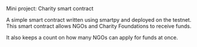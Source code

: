 Mini project: Charity smart contract

A simple smart contract written using smartpy and deployed on the testnet.
This smart contract allows NGOs and Charity Foundations to receive funds. 

It also keeps a count on how many NGOs can apply for funds at once.
